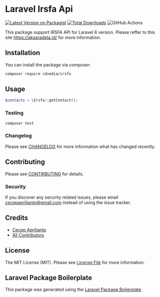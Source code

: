 # Laravel Irsfa Api

[![Latest Version on Packagist](https://img.shields.io/packagist/v/cdvedia/irsfa.svg?style=flat-square)](https://packagist.org/packages/cdvedia/irsfa)
[![Total Downloads](https://img.shields.io/packagist/dt/cdvedia/irsfa.svg?style=flat-square)](https://packagist.org/packages/cdvedia/irsfa)
![GitHub Actions](https://github.com/cdvedia/irsfa/actions/workflows/main.yml/badge.svg)


This package support IRSFA API for Laravel 8 version. Please reffer to this site https://aksaradata.id/ for more information.

## Installation

You can install the package via composer:

```bash
composer require cdvedia/irsfa
```

## Usage

```php
$contacts = \Irsfa::getContact();
```

### Testing

```bash
composer test
```

### Changelog

Please see [CHANGELOG](CHANGELOG.md) for more information what has changed recently.

## Contributing

Please see [CONTRIBUTING](CONTRIBUTING.md) for details.

### Security

If you discover any security related issues, please email cecepaprilianto@gmail.com instead of using the issue tracker.

## Credits

-   [Cecep Aprilianto](https://github.com/cdvedia)
-   [All Contributors](../../contributors)

## License

The MIT License (MIT). Please see [License File](LICENSE.md) for more information.

## Laravel Package Boilerplate

This package was generated using the [Laravel Package Boilerplate](https://laravelpackageboilerplate.com).
